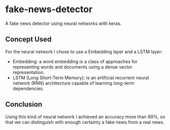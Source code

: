 # fake-news-detector
A fake news detector using neural networks with keras.

## Concept Used
For the neural network I chose to use a Embedding layer and a LSTM layer:
* Embedding: a word embedding is a class of approaches for representing words and documents using a dense vector representation.
* LSTM (Long Short-Term Memory):  is an artificial recurrent neural network (RNN) architecture capable of learning long-term dependencies.

## Conclusion
Using this kind of neural network I achieved an accuracy more than 99%, so that we can distinguish with enough certainty a fake news from a real news.
